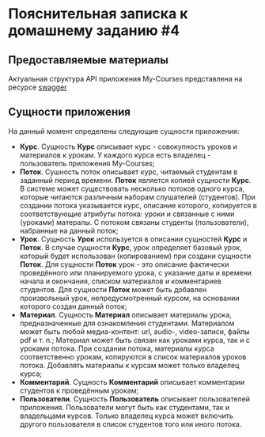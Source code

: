# Пояснительная записка к домашнему заданию #4
## Предоставляемые материалы
Актуальная структура API приложения My-Courses представлена на ресурсе [swagger](https://app.swaggerhub.com/apis/Kiselb/my-courses/1.0.0#/)
## Сущности приложения
На данный момент определены следующие сущности приложения:
- **Курс**. Сущность **Курс** описывает курс - совокупность уроков и материалов к урокам. У каждого курса
есть владелец - пользователь приложения My-Courses;
- **Поток**. Сушность поток описывает курс, читаемый студентам в заданный период времени. **Поток** является копией
сущности **Курс**. В системе может существовать несколько потоков одного курса, которые читаются различным наборам
слушателей (студентов). При создании потока указывается курс, описание которого, копируется в соответствующие атрибуты
потока: уроки и связанные с ними (уроками) матералы. С потоком связаны студенты (пользователи), набранные на данный поток;
- **Урок**. Сущность **Урок** используется в описании сущностей **Курс** и **Поток**. В случае сущности **Курс**, урок
определяет базовый урок, который будет использован (копированием) при создани сущности **Поток**. Для сущности **Поток**
урок - это описание фактически проведённого или планируемого урока, с указание даты и времени начала и окончания,
списком материалов и комментариев студентов. Для сущности **Поток** может быть добавлен произвольный урок, непредусмотренный
курсом, на основании которого создан данный поток;
- **Материал**. Сущность **Материал** описывает материалы урока, предназначенные для ознакомления студентами. Материалом может
быть любой медиа-контент: url, audio-, video-записи, файлы pdf и т. п.; Материал может быть связан как уроками курса, так и
с уроками потока. При создании потока, материалы курса соответственно урокам, копируются в список материалов уроков потока.
Добавлять материалы к курсам может только владелец курса;
- **Комментарий**. Сущность **Комментарий** описывает комментарии студентов к проведённым урокам;
- **Пользователи**. Сущность **Пользователь** описывает пользователей приложения. Пользователи могут быть как студентами, так и
владельцами курсов. Только владелец курса может включить другого пользователя в список студентов того или иного потока.
